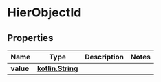 # HierObjectId

## Properties
Name | Type | Description | Notes
------------ | ------------- | ------------- | -------------
**value** | [**kotlin.String**](.md) |  | 
